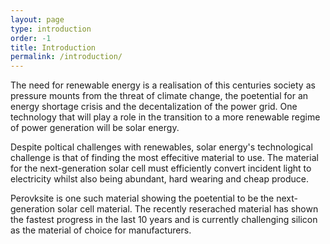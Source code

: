 ```yaml
---
layout: page
type: introduction
order: -1
title: Introduction
permalink: /introduction/
---
```


The need for renewable energy is a realisation of this centuries society as pressure mounts from the threat of climate change, the poetential for an energy shortage crisis and the decentalization of the power grid. One technology that will play a role in the transition to a more renewable regime of power generation will be solar energy. 

Despite poltical challenges with renewables, solar energy's technological challenge is that of finding the most effecitive material to use. The material for the next-generation solar cell must efficiently convert incident light to electricity whilst also being abundant, hard wearing and cheap produce.

Perovksite is one such material showing the poetential to be the next-generation solar cell material. The recently reserached material has shown the fastest progress in the last 10 years and is currently challenging silicon as the material of choice for manufacturers. 
 

